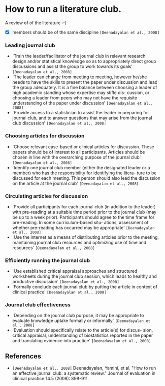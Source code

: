 # How to run a literature club.

A review of of the literature :-)

- [x] members should be of the same discipline `[Deenadayalan et al., 2008]`

### Leading journal club

- 'Train the leader/facilitator of the journal club in relevant
  research design and/or statistical knowledge so as to appropriately
  direct group discussions and assist the group to work towards its
  goals' `[Deenadayalan et al., 2008]`
- 'The leader can change from meeting to meeting, however he/she
  needs to have the skills to present the paper under discussion and
  lead the group adequately. It is a fine balance between choosing a
  leader of high academic standing whose expertise may stifle dis-
  cussion, or choosing a leader from peers who may not have the
  requisite understanding of the paper under discussion' `[Deenadayalan et al., 2008]`
- 'Provide access to a statistician to assist the leader in preparing
  for journal club, and to answer questions that may arise from the
  journal club discussion' `[Deenadayalan et al., 2008]`

### Choosing articles for discussion

- 'Choose relevant case-based or clinical articles for discussion.
  These papers should be of interest to all participants. Articles
  should be chosen in line with the overarching purpose of the
  journal club' `[Deenadayalan et al., 2008]`
- 'Identify one journal club member (either the designated leader
  or a member) who has the responsibility for identifying the litera-
  ture to be discussed for each meeting. This person should also lead
  the discussion on the article at the journal club' `[Deenadayalan et al., 2008]`

### Circulating articles for discussion

- 'Provide all participants for each journal club (in addition to the
  leader) with pre-reading at a suitable time period prior to the
  journal club (may be up to a week prior). Participants should agree
  to the time frame for pre-reading. In some curriculum-based situ-
  ations, assessment of whether pre-reading has occurred may be
  appropriate' `[Deenadayalan et al., 2008]`
- 'Use the internet as a means of distributing articles prior to the
  meeting, maintaining journal club resources and optimizing use of
  time and resources' `[Deenadayalan et al., 2008]`

### Efficiently running the journal club

- 'Use established critical appraisal approaches and structured
  worksheets during the journal club session, which leads to healthy
  and productive discussion' `[Deenadayalan et al., 2008]`
- 'Formally conclude each journal club by putting the article in
  context of clinical practice' `[Deenadayalan et al., 2008]`

### Journal club effectiveness

- 'Depending on the journal club purpose, it may be appropriate to
  evaluate knowledge uptake formally or informally' `[Deenadayalan et al., 2008]`
- 'Evaluation should specifically relate to the article(s) for discus-
  sion, critical appraisal, understanding of biostatistics reported in
  the paper and translating evidence into practice' `[Deenadayalan et al., 2008]`

## References

- `[Deenadayalan et al., 2008]`
  Deenadayalan, Yamini, et al. 
  "How to run an effective journal club: a systematic review." 
  Journal of evaluation in clinical practice 14.5 (2008): 898-911.